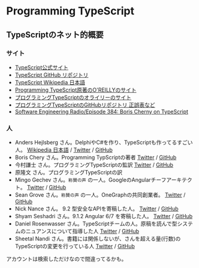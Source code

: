 # Programming TypeScript

## TypeScriptのネット的概要

### サイト

- [TypeScript公式サイト](https://www.typescriptlang.org/)
- [TypeScript GitHub リポジトリ](https://github.com/Microsoft/TypeScript)
- [TypeScript Wikipedia 日本語](https://ja.wikipedia.org/wiki/TypeScript)
- [Programming TypeScript原著のO'REILLYのサイト](https://www.oreilly.com/library/view/programming-typescript/9781492037644/)
- [プログラミングTypeScriptのオライリーのサイト](https://www.oreilly.co.jp/books/9784873119045/)
- [プログラミングTypeScriptのGitHubリポジトリ 正誤表など](https://github.com/oreilly-japan/programming-typescript-ja)
- [Software Engineering Radio/Episode 384: Boris Cherny on TypeScript](https://www.se-radio.net/2019/10/episode-384-boris-cherny-on-typescript/)

### 人

- Anders Hejlsberg さん。DelphiやC#を作り、TypeScriptも作ってるすごい人。 [Wikipedia 日本語](https://ja.wikipedia.org/wiki/アンダース・ヘルスバーグ) / [Twitter](https://twitter.com/ahejlsberg) / [GitHub](https://github.com/ahejlsberg)
- Boris Chery さん。Programming TypScriptの著者 [Twitter](https://twitter.com/bcherny) / [GitHub](https://github.com/bcherny)
- 今村謙士 さん。プログラミングTypeScriptの監訳 [Twitter](https://twitter.com/kimamula) / [GitHub](https://github.com/kimamula)
- 原隆文 さん。プログラミングTypeScriptの訳
- Mingo Gechev さん。`称賛の声` の一人。GoogleのAngularチーフアーキテクト。 [Twitter](https://twitter.com/mgechev) / [GitHub](https://github.com/mgechev)
- Sean Grove さん。`称賛の声` の一人。OneGraphの共同創業者。 [Twitter](https://twitter.com/sgrove) / [GitHub](https://github.com/sgrove)
- Nick Nance さん。 9.2 型安全なAPIを寄稿した人。 [Twitter](https://twitter.com/nancenick) / [GitHub](https://github.com/nnance)
- Shyam Seshadri さん。9.1.2 Angular 6/7 を寄稿した人。 [Twitter](https://twitter.com/omniscient1) / [GitHub](https://github.com/shyamseshadri)
- Daniel Rosenwasser さん。TypeScriptチームの人。原稿を読んで型システムのニュアンスについて指導した人 [Twitter](https://twitter.com/drosenwasser) / [GitHub](https://github.com/DanielRosenwasser)
- Sheetal Nandi さん。書籍には関係しないが、さんを超える量(行数)のTypeScriptの変更を行っている人 [Twitter](https://twitter.com/sheetalkamat) / [GitHub](https://github.com/sheetalkamat)

アカウントは検索しただけなので間違ってるかも。
